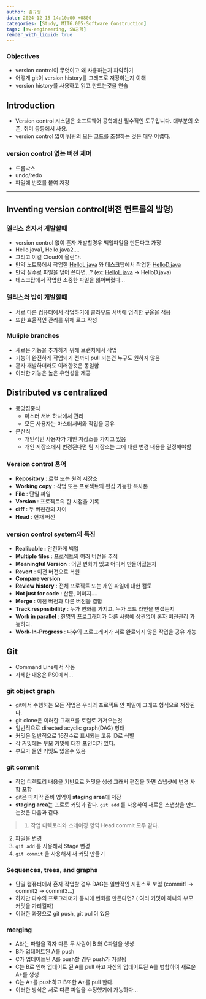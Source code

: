 ```yaml
---
author: 김규형
date: 2024-12-15 14:10:00 +0800
categories: [Study, MIT6.005-Software Construction]
tags: [sw-engineering, SW공학]
render_with_liquid: true
---
```


### Objectives

- version control이 무엇이고 왜 사용하는지 파악하기
- 어떻게 git이 version history를 그래프로 저장하는지 이해
- version history를 사용하고 읽고 만드는것을 연습

## Introduction

- Version control 시스템은 소프트웨어 공학에선 필수적인 도구입니다. 대부분의 오픈, 취미 등등에서 사용.
- version control 없이 팀원의 모든 코드를 조절하는 것은 매우 어렵다.

### version control 없는 버전 제어

- 드롭박스
- undo/redo
- 파일에 번호를 붙여 저장

---

## Inventing version control(버전 컨트롤의 발명)

### 엘리스 혼자서 개발할때

- version control 없이 혼자 개발할경우 백업파일을 만든다고 가정
- Hello.java1, Hello.java2….
- 그리고 이걸 Cloud에 올린다.
- 만약 노트북에서 작업한 [HelloL.java](http://HelloL.java) 와 데스크탑에서 작업한 [HelloD.java](http://HelloD.java)
- 만약 실수로 파일을 덮어 쓴다면…? (ex: [HelloL.java](http://HelloL.java) → HelloD.java)
- 데스크탑에서 작업한 소중한 파일을 잃어버렸다…

### 앨리스와 밥이 개발할때

- 서로 다른 컴퓨터에서 작업하기에 클라우드 서버에 엄격한 규율을 적용
- 또한 효율적인 관리를 위해 로그 작성

### Muliple branches

- 새로운 기능을 추가하기 위해 브랜치에서 작업
- 기능이 완전하게 작업되기 전까지 pull 되는건 누구도 원하지 않음
- 혼자 개발하더라도 이러한것은 동일함
- 이러한 기능은 높은 유연성을 제공

## Distributed vs centralized

- 중앙집중식
    - 마스터 서버 하나에서 관리
    - 모든 사용자는 마스터서버와 작업을 공유
- 분산식
    - 개인적인 사용자가 개인 저장소를 가지고 있음
    - 개인 저장소에서 변경된다면 팀 저장소는 그에 대한 변경 내용을 결정해야함
    

### Version control 용어

- **Repository** : 로컬 또는 원격 저장소
- **Working copy** : 작업 또는 프로젝트의 편집 가능한 복사본
- **File** : 단일 파일
- **Version** : 프로젝트의 한 시점을 기록
- **diff** : 두 버전간의 차이
- **Head** : 현재 버전

### version control system의 특징

- **Realibable :** 안전하게 백업
- **Multiple files** : 프로젝트의 여러 버전을 추적
- **Meaningful Version** : 어떤 변화가 있고 어디서 만들어졌는지
- **Revert** : 이전 버전으로 복원
- **Compare version**
- **Review history** : 전체 프로젝트 또는 개인 파일에 대한 컴토
- **Not just for code** : 산문, 이미지….
- **Merge** : 이전 버전과 다른 버전을 결합
- **Track respnsibillity** : 누가 변화를 가지고, 누가 코드 라인을 만졌는지
- **Work in parallel** : 한명의 프로그래머가 다른 사람에 상관없이 혼자 버전관리 가능하다.
- **Work-In-Progress** : 다수의 프로그래머가 서로 완료되지 않은 작업을 공유 가능

## Git

- Command Line에서 작동
- 자세한 내용은 PS0에서…

### git object graph

- git에서 수행하는 모든 작업은 우리의 프로젝트 안 파일에 그래프 형식으로 저장된다.
- git clone은 이러한 그래프를 로컬로 가져오는것
- 일반적으로 directed acyclic graph(DAG) 형태
- 커밋은 일반적으로 16진수로 표시되는 고유 ID로 식별
- 각 커밋에는 부모 커밋에 대한 포인터가 있다.
- 부모가 둘인 커밋도 있을수 있음

### git commit

- 작업 디렉토리 내용을 기반으로 커밋을 생성 그래서 편집을 하면 스냅샷에 변경 사항 포함
- git은 마지막 준비 영역이 **staging area**에 저장
- **staging area**는 프로토 커밋과 같다. `git add` 를 사용하여 새로운 스냅샷을 만드는것은 다음과 같다.

> 1.  작업 디렉토리와 스테이징 영역 Head commit 모두 같다.
2. 파일을 변경
3. `git add` 를 사용해서 Stage 변경 
4. `git commit` 을 사용해서 새 커밋 만들기
> 

### Sequences, trees, and graphs

- 단일 컴퓨터에서 혼자 작업할 경우 DAG는 일반적인 시퀸스로 보임 (commit1 → commit2 → commit3…)
- 하지만 다수의 프로그래머가 동시에 변화를 만든다면? ( 여러 커밋이 하나의 부모 커밋을 가리킬때)
- 이러한 과정으로 git push, git pull이 있음

### merging

- A라는 파일을 각자 다른 두 사람이 B 와 C파일을 생성
- B가 업데이트된 A를 push
- C가 업데이트된 A를 push할 경우 push가 거절됨
- C는 B로 인해 업데이트 된 A를 pull 하고 자신의 업데이트된 A를 병합하여 새로운 A+를 생성
- C는 A+를 push하고 B또한 A+를 pull 한다.
- 이러한 방식은 서로 다른 파일을 수정했기에 가능하다…
